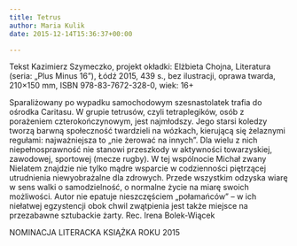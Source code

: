 ```yaml
---
title: Tetrus
author: Maria Kulik
date: 2015-12-14T15:36:37+00:00

---
```

Tekst Kazimierz Szymeczko, projekt okładki: Elżbieta Chojna, Literatura (seria: „Plus Minus 16”), Łódź 2015, 439 s., bez ilustracji, oprawa twarda, 210&#215;150 mm, ISBN 978-83-7672-328-0, wiek: 16+

Sparaliżowany po wypadku samochodowym szesnastolatek trafia do ośrodka Caritasu. W grupie tetrusów, czyli tetraplegików, osób z porażeniem czterokończynowym, jest najmłodszy. Jego starsi koledzy tworzą barwną społeczność twardzieli na wózkach, kierującą się żelaznymi regułami: najważniejsza to „nie żerować na innych”. Dla wielu z nich niepełnosprawność nie stanowi przeszkody w aktywności towarzyskiej, zawodowej, sportowej (mecze rugby). W tej wspólnocie Michał zwany Nielatem znajdzie nie tylko mądre wsparcie w codzienności piętrzącej utrudnienia niewyobrażalne dla zdrowych. Przede wszystkim odzyska wiarę w sens walki o samodzielność, o normalne życie na miarę swoich możliwości. Autor nie epatuje nieszczęściem „połamańców” – w ich niełatwej egzystencji obok chwil zwątpienia jest także miejsce na przezabawne sztubackie żarty. Rec. Irena Bolek-Wiącek

NOMINACJA LITERACKA KSIĄŻKA ROKU 2015

 

